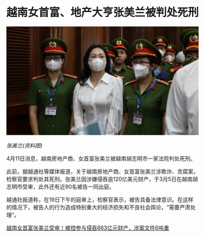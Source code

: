 # 越南女首富、地产大亨张美兰被判处死刑

![1b128ff0893a3282b9505e9331e25050.jpg](https://raw.githubusercontent.com/qqhsx/qqnews_image/main/2024/04/11/越南女首富、地产大亨张美兰被判处死刑/1b128ff0893a3282b9505e9331e25050.jpg)

_张美兰(资料图)_

4月11日消息，越南房地产商、女首富张美兰被越南胡志明市一家法院判处死刑。

此前，据越通社等媒体报道，关于越南房地产商、女首富张美兰涉欺诈、贪腐案，检察官要求判处其死刑。张美兰因涉嫌侵吞逾120亿美元财产，于3月5日在越南胡志明市受审，此外还有近90名被告一同出庭。

越通社报道称，在19日下午的庭审上，检察官表示，被告具备法律意识。在这样的情况下，被告人的行为造成特别重大的经济损失和不良社会舆论，“需要严肃处理”。

[越南女首富张美兰受审！被控参与侵吞863亿元财产，涉案文件6吨重](https://news.qq.com/rain/a/20240306A08HQ700)

